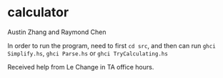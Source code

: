 # calculator
Austin Zhang and Raymond Chen

In order to run the program, need to first `cd src`, and then can run `ghci Simplify.hs`, `ghci Parse.hs` or `ghci TryCalculating.hs`

Received help from Le Change in TA office hours.